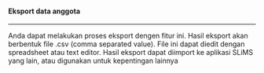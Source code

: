 #### Eksport data anggota
 <hr>
Anda dapat melakukan proses eksport dengen fitur ini. Hasil eksport akan berbentuk file .csv (comma separated value). File ini dapat diedit dengan spreadsheet atau text editor. Hasil eksport dapat diimport ke aplikasi SLiMS yang lain, atau digunakan untuk kepentingan lainnya
